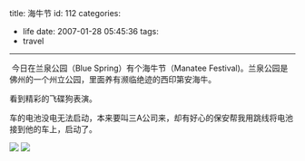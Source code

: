 title: 海牛节
id: 112
categories:
  - life
date: 2007-01-28 05:45:36
tags:
  - travel
---


 今日在兰泉公园（Blue Spring）有个海牛节（Manatee Festival)。兰泉公园是佛州的一个州立公园，里面养有濒临绝迹的西印第安海牛。

看到精彩的飞碟狗表演。

车的电池没电无法启动，本来要叫三A公司来，却有好心的保安帮我用跳线将电池接到他的车上，启动了。

[![](http://tk4.storage.msn.com/x1pNUDbTFNWOKCrAtE77eYwW3k-t8yPSlaF2aaOd2f1KuGYvJS1v_Cuh66jwpUl-i7xRPIQj1yiJjD8AXRMyKhR35WS0H2tigFkWsL_-POyjzywUoO7QHX-VrnjAiQb0MVMyNaKgaj8TlGBX-Nt0Tks4Q)](http://tk4.storage.msn.com/x1pNUDbTFNWOKCrAtE77eYwW3k-t8yPSlaF2aaOd2f1KuFYu189MVrCxF-dVIlkQDvIw8eJKVvxeyOvy1Z0GNl-VX1fF2BKASBnrH7EYqX1ye_130hP0u-tuVngK11K9jOBFYmbJbnHwThZHlebNfwPxA)
[![](http://tk4.storage.msn.com/x1pNUDbTFNWOKCrAtE77eYwW3k-t8yPSlaF2aaOd2f1KuG3AWzxqayPHOCciVN45yvW2KrPRYLPXuLmjNfKslVoiUW46cDg7HZECYE1dlsPiep6B4Rc2ilDhPctPSQKshpu-co73anW8oQLBoPlUDxfdQ)](http://tk4.storage.msn.com/x1pNUDbTFNWOKCrAtE77eYwW3k-t8yPSlaF2aaOd2f1KuHFN4khsLQPJdu3NQaczgqjvZaLm0s0aUH_E2K_yJZ52nw0kunw-LHjibvbRVpGbH9CtBGG_yTi7FGw3VOgaz6xfLH3nCwROgfYNoqlhaKyWg) 
[](http://tk4.storage.msn.com/x1pNUDbTFNWOKCrAtE77eYwW3k-t8yPSlaF2aaOd2f1KuEHxWqLRbHkGCgttRl0mS7zU1XM9gwWIqZuymxS-NlCLwbNPSnTO9u9JpA2LfyZ3ygf513_w-LelCXDlUyowAU1fL8jpdcCbpJJUS7JVY0A0Q)